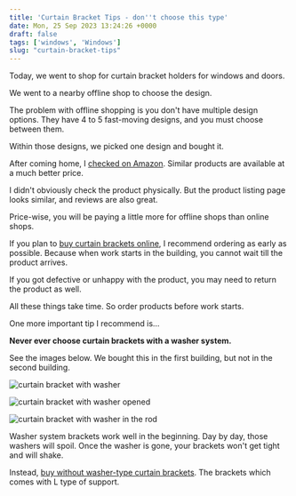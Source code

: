 ```yaml
---
title: 'Curtain Bracket Tips - don''t choose this type'
date: Mon, 25 Sep 2023 13:24:26 +0000
draft: false
tags: ['windows', 'Windows']
slug: "curtain-bracket-tips"
---
```


Today, we went to shop for curtain bracket holders for windows and doors.

We went to a nearby offline shop to choose the design.

The problem with offline shopping is you don't have multiple design options. They have 4 to 5 fast-moving designs, and you must choose between them.

Within those designs, we picked one design and bought it.

After coming home, I [checked on Amazon](https://www.amazon.in/s?k=curtain+brackets&crid=CFS76EIYGPQP&sprefix=curtain+brackets%2Caps%2C209&linkCode=ll2&tag=newsite0003-21&linkId=786efd87a63205a4cf6a06e81bb033e0&language=en_IN&ref_=as_li_ss_tl). Similar products are available at a much better price.

I didn't obviously check the product physically. But the product listing page looks similar, and reviews are also great.

Price-wise, you will be paying a little more for offline shops than online shops.

If you plan to [buy curtain brackets online](https://www.amazon.in/s?k=curtain+brackets&crid=CFS76EIYGPQP&sprefix=curtain+brackets%2Caps%2C209&linkCode=ll2&tag=newsite0003-21&linkId=786efd87a63205a4cf6a06e81bb033e0&language=en_IN&ref_=as_li_ss_tl), I recommend ordering as early as possible. Because when work starts in the building, you cannot wait till the product arrives.

If you got defective or unhappy with the product, you may need to return the product as well.

All these things take time. So order products before work starts.

One more important tip I recommend is…

**Never ever choose curtain brackets with a washer system.**

See the images below. We bought this in the first building, but not in the second building.

![curtain bracket with washer ](/curtain-bracket-tips/images/curtain-bracket-with-washer-system.jpg)

![curtain bracket with washer opened](/curtain-bracket-tips/images/curtain-bracket-with-washer-system-opened.jpg)

![curtain bracket with washer in the rod](/curtain-bracket-tips/images/curtain-bracket-with-washer-system-in-the-rod.jpg)

Washer system brackets work well in the beginning. Day by day, those washers will spoil. Once the washer is gone, your brackets won't get tight and will shake.

Instead, [buy without washer-type curtain brackets](https://www.amazon.in/Welson-Curtain-Bracket-Fittings-Suitable/dp/B0852HXVCB?&linkCode=ll1&tag=newsite0003-21&linkId=11ce7d7769e53503b5796e84caa88a36&language=en_IN&ref_=as_li_ss_tl). The brackets which comes with L type of support.